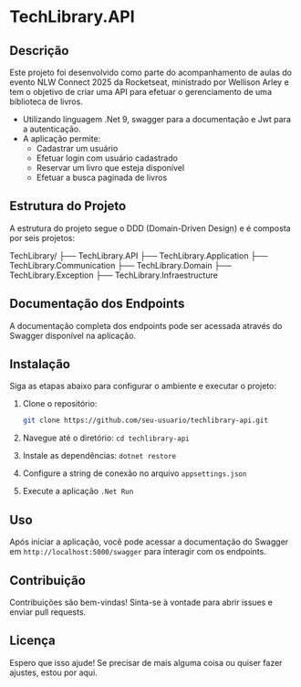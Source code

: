 # TechLibrary.API

## Descrição

Este projeto foi desenvolvido como parte do acompanhamento de aulas do evento NLW Connect 2025 da Rocketseat, ministrado por Wellison Arley e tem o objetivo de criar uma API para efetuar o gerenciamento de uma biblioteca de livros.

- Utilizando linguagem .Net 9, swagger para a documentação e Jwt para a autenticação.
- A aplicação permite:
  - Cadastrar um usuário
  - Efetuar login com usuário cadastrado
  - Reservar um livro que esteja disponível
  - Efetuar a busca paginada de livros

## Estrutura do Projeto

A estrutura do projeto segue o DDD (Domain-Driven Design) e é composta por seis projetos:

TechLibrary/ ├── TechLibrary.API ├── TechLibrary.Application ├── TechLibrary.Communication ├── TechLibrary.Domain ├── TechLibrary.Exception ├── TechLibrary.Infraestructure


## Documentação dos Endpoints

A documentação completa dos endpoints pode ser acessada através do Swagger disponível na aplicação.

## Instalação

Siga as etapas abaixo para configurar o ambiente e executar o projeto:

1. Clone o repositório:
   ```sh
   git clone https://github.com/seu-usuario/techlibrary-api.git

2. Navegue até o diretório:
  ```cd techlibrary-api```

3. Instale as dependências:
   ```dotnet restore```

4. Configure a string de conexão no arquivo ```appsettings.json```

5. Execute a aplicação ```.Net Run```

## Uso
Após iniciar a aplicação, você pode acessar a documentação do Swagger em ```http://localhost:5000/swagger``` para interagir com os endpoints.

## Contribuição
Contribuições são bem-vindas! 
Sinta-se à vontade para abrir issues e enviar pull requests.

## Licença
Espero que isso ajude! Se precisar de mais alguma coisa ou quiser fazer ajustes, estou por aqui.

